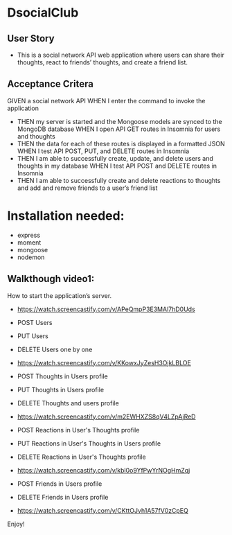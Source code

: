 # DsocialClub

## User Story

* This is a social network API web application where users can share their thoughts, react to friends’ thoughts, and create a friend list.

## Acceptance Critera

GIVEN a social network API
WHEN I enter the command to invoke the application
* THEN my server is started and the Mongoose models are synced to the MongoDB database
WHEN I open API GET routes in Insomnia for users and thoughts
* THEN the data for each of these routes is displayed in a formatted JSON
WHEN I test API POST, PUT, and DELETE routes in Insomnia
* THEN I am able to successfully create, update, and delete users and thoughts in my database
WHEN I test API POST and DELETE routes in Insomnia
* THEN I am able to successfully create and delete reactions to thoughts and add and remove friends to a user’s friend list

# Installation needed:
* express
* moment
* mongoose
* nodemon

## Walkthough video1:

How to start the application’s server.
* https://watch.screencastify.com/v/APeQmpP3E3MAl7hD0Uds

* POST Users
* PUT Users
* DELETE Users one by one
* https://watch.screencastify.com/v/KKowxJyZesH3OjkLBLOE

* POST Thoughts in Users profile
* PUT Thoughts in Users profile
* DELETE Thoughts and users profile
* https://watch.screencastify.com/v/m2EWHXZS8qV4LZpAjReD

* POST Reactions in User's Thoughts profile
* PUT Reactions in User's Thoughts in Users profile
* DELETE Reactions in User's Thoughts profile
* https://watch.screencastify.com/v/kbl0o9YfPwYrNOgHmZqj

* POST Friends in Users profile
* DELETE Friends in Users profile
* https://watch.screencastify.com/v/CKttOJvh1A57fV0zCpEQ


Enjoy!